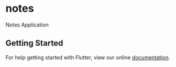 # notes

Notes Application

## Getting Started

For help getting started with Flutter, view our online
[documentation](https://flutter.io/).
